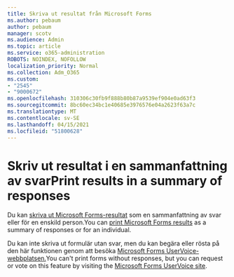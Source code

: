 ```yaml
---
title: Skriva ut resultat från Microsoft Forms
ms.author: pebaum
author: pebaum
manager: scotv
ms.audience: Admin
ms.topic: article
ms.service: o365-administration
ROBOTS: NOINDEX, NOFOLLOW
localization_priority: Normal
ms.collection: Adm_O365
ms.custom:
- "2545"
- "9000672"
ms.openlocfilehash: 310306c30fb9f888b80b87a9539ef904e0ad63f3
ms.sourcegitcommit: 8bc60ec34bc1e40685e3976576e04a2623f63a7c
ms.translationtype: MT
ms.contentlocale: sv-SE
ms.lasthandoff: 04/15/2021
ms.locfileid: "51800628"
---
```

# <a name="print-results-in-a-summary-of-responses"></a><span data-ttu-id="7e35a-102">Skriv ut resultat i en sammanfattning av svar</span><span class="sxs-lookup"><span data-stu-id="7e35a-102">Print results in a summary of responses</span></span>

<span data-ttu-id="7e35a-103">Du kan [skriva ut Microsoft Forms-resultat](https://support.office.com/article/print-a-form-22100b98-ba3c-41c1-9513-f76caca664fc) som en sammanfattning av svar eller för en enskild person.</span><span class="sxs-lookup"><span data-stu-id="7e35a-103">You can [print Microsoft Forms results](https://support.office.com/article/print-a-form-22100b98-ba3c-41c1-9513-f76caca664fc) as a summary of responses or for an individual.</span></span> 

<span data-ttu-id="7e35a-104">Du kan inte skriva ut formulär utan svar, men du kan begära eller rösta på den här funktionen genom att besöka [Microsoft Forms UserVoice-webbplatsen.](https://microsoftforms.uservoice.com/forums/386451-welcome-to-microsoft-forms-suggestion-box)</span><span class="sxs-lookup"><span data-stu-id="7e35a-104">You can't print forms without responses, but you can request or vote on this feature by visiting the [Microsoft Forms UserVoice site](https://microsoftforms.uservoice.com/forums/386451-welcome-to-microsoft-forms-suggestion-box).</span></span>
